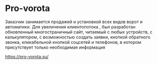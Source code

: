 # Pro-vorota
Заказчик занимается продажей и установкой всех видов ворот и автоматики. Для увеличения клиентопотока , был разработан обновленный многостраничный сайт, читаемый с любых устройств, с калькулятором, с возможностью создать заявки, кнопкой обратного звонка, кликабельной кнопкой соцсетей и телефонов, в котором присутствует только необходимая информация


https://pro-vorota.su/

